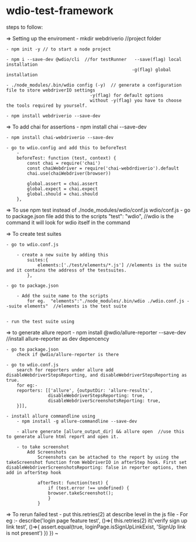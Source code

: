 ﻿# wdio-test-framework
 
 
 steps to follow:
 
 => Setting up the enviroment
    - mkdir webdriverio       //project folder

    - npm init -y // to start a node project

    - npm i --save-dev @wdio/cli  //for testRunner   --save(flag) local installation
                                                    -g(flag) global installation
    
    - ./node_modules/.bin/wdio config (-y)  // generate a configuration file to store webdriverIO settings
                                    -y(flag) for default options
                                    without -y(flag) you have to choose the tools required by yourself.

    - npm install webdriverio --save-dev

=> To add chai for assertions
    - npm install chai --save-dev

    - npm install chai-webdriverio --save-dev

    - go to wdio.config and add this to beforeTest
        -
        beforeTest: function (test, context) {
            const chai = require('chai')
            const chaiWebdriver = require('chai-webdrdiverio').default
            chai.use(chaiWebdriver(browser))

            global.assert = chai.assert
            global.expect = chai.expect
            global.should = chai.should
        },



=> To use npm test instead of ./node_modules/wdio/conf.js wdio/conf.js
    - go to package.json file
        add this to the scripts "test": "wdio", //wdio is the command it will look for wdio itself in the command



=> To create test suites

    - go to wdio.conf.js

        - create a new suite by adding this
            suites:{
                elements:['./test/elements/*.js'] //elements is the suite and it contains the address of the testsuites.
            },

    - go to package.json

        - Add the suite name to the scripts 
            for eg.  "elements":"./node_modules/.bin/wdio ./wdio.conf.js --suite elements"  //elements is the test suite


    - run the test suite using


=> to generate allure report
    - npm install @wdio/allure-reporter --save-dev //install allure-reporter as dev depencency

    - go to package.json 
        check if @wdio/allure-reporter is there

    - go to wdio.conf.js
        search for reporters under allure add disableWebdriverStepsReporting, and disableWebdriverStepsReporting as true.
        for eg:-
        reporters: [['allure', {outputDir: 'allure-results',
                    disableWebdriverStepsReporting: true,
                    disableWebdriverScreenshotsReporting: true,
        }]],

    - install allure commandline using
        - npm install -g allure-commandline --save-dev

        - allure generate [allure_output_dir] && allure open  //use this to generate allure html report and open it.

        - to take screenshot 
            Add Screenshots
                Screenshots can be attached to the report by using the takeScreenshot function from WebDriverIO in afterStep hook. First set disableWebdriverScreenshotsReporting: false in reporter options, then add in afterStep hook

                afterTest: function(test) {
                    if (test.error !== undefined) {
                    browser.takeScreenshot();
                    }
                }
                
=> To rerun failed test
    - put this.retries(2) at describe level in the js file
    - For eg :- 
        describe('login page feature test', ()=>{
            this.retries(2)
                it('verify sign up link test', ()=>{
                assert.equal(true, loginPage.isSignUpLinkExist, 'SignUp link is not present')
            })
        })
~
